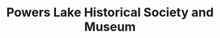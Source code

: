 ---
layout: repo
title: "Powers Lake Historical Society and Museum"
id: 6425
permalink: repos/6425/
---